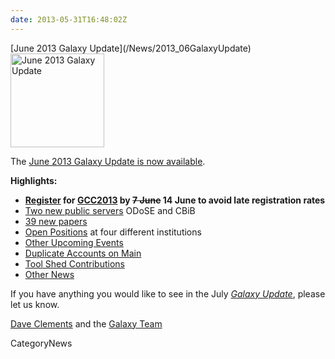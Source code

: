 ```yaml
---
date: 2013-05-31T16:48:02Z
---
```

<div class='newsItemHeader'>[June 2013 Galaxy Update](/News/2013_06GalaxyUpdate)</div>

<div class='right'><a href='/GalaxyUpdates/2013_06'><img src='/Images/Logos/GalaxyUpdate200.png' alt='June 2013 Galaxy Update' width=150 /></a></div>

The [June 2013 Galaxy Update is now available](/GalaxyUpdates/2013_06). 

**Highlights:**
* **[Register](/Events/GCC2013/Register) for [GCC2013](/GalaxyUpdates/2013_06#gcc2013) by ~~7 June~~ 14 June to avoid late registration rates**
* [Two new public servers](/GalaxyUpdates/2013_06#new-public-servers) ODoSE and CBiB
* [39 new papers](/GalaxyUpdates/2013_06#new-papers)
* [Open Positions](/GalaxyUpdates/2013_06#whos-hiring) at four different institutions
* [Other Upcoming Events](/GalaxyUpdates/2013_06#other-upcoming-events)
* [Duplicate Accounts on Main](/GalaxyUpdates/2013_06#duplicate-accounts-on-main)
* [Tool Shed Contributions](/GalaxyUpdates/2013_06#tool-shed-contributions)
* [Other News](/GalaxyUpdates/2013_06#other-news)

If you have anything you would like to see in the July *[Galaxy Update](/GalaxyUpdates)*, please let us know.

[Dave Clements](/DaveClements) and the [Galaxy Team](/GalaxyTeam)


CategoryNews
